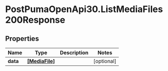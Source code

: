 # PostPumaOpenApi30.ListMediaFiles200Response

## Properties

Name | Type | Description | Notes
------------ | ------------- | ------------- | -------------
**data** | [**[MediaFile]**](MediaFile.md) |  | [optional] 



